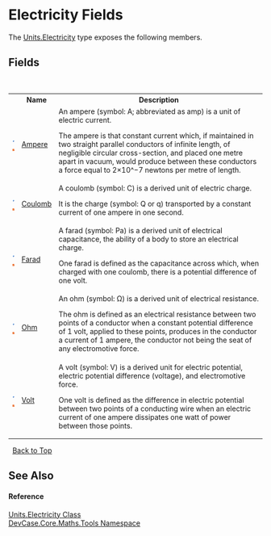 # Electricity Fields
 

The <a href="T_DevCase_Core_Maths_Tools_Units_Electricity">Units.Electricity</a> type exposes the following members.


## Fields
&nbsp;<table><tr><th></th><th>Name</th><th>Description</th></tr><tr><td>![Public field](media/pubfield.gif "Public field")![Static member](media/static.gif "Static member")</td><td><a href="F_DevCase_Core_Maths_Tools_Units_Electricity_Ampere">Ampere</a></td><td>
An ampere (symbol: A; abbreviated as amp) is a unit of electric current. 

 The ampere is that constant current which, if maintained in two straight parallel conductors of infinite length, of negligible circular cross-section, and placed one metre apart in vacuum, would produce between these conductors a force equal to 2×10^−7 newtons per metre of length.</td></tr><tr><td>![Public field](media/pubfield.gif "Public field")![Static member](media/static.gif "Static member")</td><td><a href="F_DevCase_Core_Maths_Tools_Units_Electricity_Coulomb">Coulomb</a></td><td>
A coulomb (symbol: C) is a derived unit of electric charge. 

 It is the charge (symbol: Q or q) transported by a constant current of one ampere in one second.</td></tr><tr><td>![Public field](media/pubfield.gif "Public field")![Static member](media/static.gif "Static member")</td><td><a href="F_DevCase_Core_Maths_Tools_Units_Electricity_Farad">Farad</a></td><td>
A farad (symbol: Pa) is a derived unit of electrical capacitance, the ability of a body to store an electrical charge. 

 One farad is defined as the capacitance across which, when charged with one coulomb, there is a potential difference of one volt.</td></tr><tr><td>![Public field](media/pubfield.gif "Public field")![Static member](media/static.gif "Static member")</td><td><a href="F_DevCase_Core_Maths_Tools_Units_Electricity_Ohm">Ohm</a></td><td>
An ohm (symbol: Ω) is a derived unit of electrical resistance. 

 The ohm is defined as an electrical resistance between two points of a conductor when a constant potential difference of 1 volt, applied to these points, produces in the conductor a current of 1 ampere, the conductor not being the seat of any electromotive force.</td></tr><tr><td>![Public field](media/pubfield.gif "Public field")![Static member](media/static.gif "Static member")</td><td><a href="F_DevCase_Core_Maths_Tools_Units_Electricity_Volt">Volt</a></td><td>
A volt (symbol: V) is a derived unit for electric potential, electric potential difference (voltage), and electromotive force. 

 One volt is defined as the difference in electric potential between two points of a conducting wire when an electric current of one ampere dissipates one watt of power between those points.</td></tr></table>&nbsp;
<a href="#electricity-fields">Back to Top</a>

## See Also


#### Reference
<a href="T_DevCase_Core_Maths_Tools_Units_Electricity">Units.Electricity Class</a><br /><a href="N_DevCase_Core_Maths_Tools">DevCase.Core.Maths.Tools Namespace</a><br />